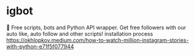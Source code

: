 # igbot
🐙 Free scripts, bots and Python API wrapper. Get free followers with our auto like, auto follow and other scripts!
installation process
https://okhlopkov.medium.com/how-to-watch-million-instagram-stories-with-python-e71f5f077944
